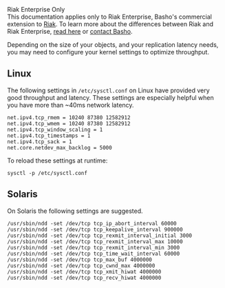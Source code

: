 <div class="info"><div class="title">Riak Enterprise Only</div>This documentation applies only to Riak Enterprise, Basho's commercial extension to <a href="http://wiki.basho.com/Riak.html">Riak</a>. To learn more about the differences between Riak and Riak Enterprise, <a href="http://basho.com/products/riak-overview/">read here</a> or <a href="http://info.basho.com/Wiki_Contact.html" target="_blank">contact Basho</a>.</div>

Depending on the size of your objects, and your replication latency needs, you may need to configure your kernel settings to optimize throughput.

## Linux
The following settings in `/etc/sysctl.conf` on Linux have provided very good throughput and latency. These settings are especially helpful when you have more than ~40ms network latency.

    net.ipv4.tcp_rmem = 10240 87380 12582912
    net.ipv4.tcp_wmem = 10240 87380 12582912
    net.ipv4.tcp_window_scaling = 1
    net.ipv4.tcp_timestamps = 1
    net.ipv4.tcp_sack = 1
    net.core.netdev_max_backlog = 5000

To reload these settings at runtime:

```
sysctl -p /etc/sysctl.conf
``` 

## Solaris
On Solaris the following settings are suggested.

    /usr/sbin/ndd -set /dev/tcp tcp_ip_abort_interval 60000
    /usr/sbin/ndd -set /dev/tcp tcp_keepalive_interval 900000
    /usr/sbin/ndd -set /dev/tcp tcp_rexmit_interval_initial 3000
    /usr/sbin/ndd -set /dev/tcp tcp_rexmit_interval_max 10000
    /usr/sbin/ndd -set /dev/tcp tcp_rexmit_interval_min 3000
    /usr/sbin/ndd -set /dev/tcp tcp_time_wait_interval 60000
    /usr/sbin/ndd -set /dev/tcp tcp_max_buf 4000000
    /usr/sbin/ndd -set /dev/tcp tcp_cwnd_max 4000000
    /usr/sbin/ndd -set /dev/tcp tcp_xmit_hiwat 4000000
    /usr/sbin/ndd -set /dev/tcp tcp_recv_hiwat 4000000
